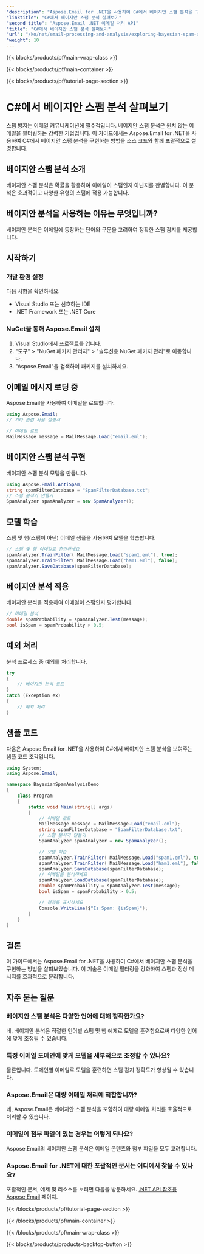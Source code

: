 ```yaml
---
"description": "Aspose.Email for .NET을 사용하여 C#에서 베이지안 스팸 분석을 구현해 보세요. 정확한 이메일 필터링을 위한 단계별 가이드와 코드를 제공합니다."
"linktitle": "C#에서 베이지안 스팸 분석 살펴보기"
"second_title": "Aspose.Email .NET 이메일 처리 API"
"title": "C#에서 베이지안 스팸 분석 살펴보기"
"url": "/ko/net/email-processing-and-analysis/exploring-bayesian-spam-analysis-in-csharp/"
"weight": 10
---
```


{{< blocks/products/pf/main-wrap-class >}}

{{< blocks/products/pf/main-container >}}

{{< blocks/products/pf/tutorial-page-section >}}

# C#에서 베이지안 스팸 분석 살펴보기


스팸 방지는 이메일 커뮤니케이션에 필수적입니다. 베이지안 스팸 분석은 원치 않는 이메일을 필터링하는 강력한 기법입니다. 이 가이드에서는 Aspose.Email for .NET을 사용하여 C#에서 베이지안 스팸 분석을 구현하는 방법을 소스 코드와 함께 포괄적으로 설명합니다.

## 베이지안 스팸 분석 소개

베이지안 스팸 분석은 확률을 활용하여 이메일이 스팸인지 아닌지를 판별합니다. 이 분석은 효과적이고 다양한 유형의 스팸에 적용 가능합니다.

## 베이지안 분석을 사용하는 이유는 무엇입니까?

베이지안 분석은 이메일에 등장하는 단어와 구문을 고려하여 정확한 스팸 감지를 제공합니다.

## 시작하기

### 개발 환경 설정

다음 사항을 확인하세요.
- Visual Studio 또는 선호하는 IDE
- .NET Framework 또는 .NET Core

### NuGet을 통해 Aspose.Email 설치

1. Visual Studio에서 프로젝트를 엽니다.
2. "도구" > "NuGet 패키지 관리자" > "솔루션용 NuGet 패키지 관리"로 이동합니다.
3. "Aspose.Email"을 검색하여 패키지를 설치하세요.

## 이메일 메시지 로딩 중

Aspose.Email을 사용하여 이메일을 로드합니다.

```csharp
using Aspose.Email;
// 기타 관련 사용 설명서

// 이메일 로드
MailMessage message = MailMessage.Load("email.eml");
```

## 베이지안 스팸 분석 구현

베이지안 스팸 분석 모델을 만듭니다.

```csharp
using Aspose.Email.AntiSpam;
string spamFilterDatabase = "SpamFilterDatabase.txt";
// 스팸 분석기 만들기
SpamAnalyzer spamAnalyzer = new SpamAnalyzer();
```

## 모델 학습

스팸 및 햄(스팸이 아닌) 이메일 샘플을 사용하여 모델을 학습합니다.

```csharp
// 스팸 및 햄 이메일로 훈련하세요
spamAnalyzer.TrainFilter( MailMessage.Load("spam1.eml"), true);
spamAnalyzer.TrainFilter( MailMessage.Load("ham1.eml"), false);
spamAnalyzer.SaveDatabase(spamFilterDatabase);
```

## 베이지안 분석 적용

베이지안 분석을 적용하여 이메일이 스팸인지 평가합니다.

```csharp
// 이메일 분석
double spamProbability = spamAnalyzer.Test(message);
bool isSpam = spamProbability > 0.5;
```

## 예외 처리

분석 프로세스 중 예외를 처리합니다.

```csharp
try
{
    // 베이지안 분석 코드
}
catch (Exception ex)
{
    // 예외 처리
}
```

## 샘플 코드

다음은 Aspose.Email for .NET을 사용하여 C#에서 베이지안 스팸 분석을 보여주는 샘플 코드 조각입니다.

```csharp
using System;
using Aspose.Email;

namespace BayesianSpamAnalysisDemo
{
    class Program
    {
        static void Main(string[] args)
        {
            // 이메일 로드
            MailMessage message = MailMessage.Load("email.eml");
			string spamFilterDatabase = "SpamFilterDatabase.txt";
            // 스팸 분석기 만들기
            SpamAnalyzer spamAnalyzer = new SpamAnalyzer();

            // 모델 학습
			spamAnalyzer.TrainFilter( MailMessage.Load("spam1.eml"), true);
			spamAnalyzer.TrainFilter( MailMessage.Load("ham1.eml"), false);
			spamAnalyzer.SaveDatabase(spamFilterDatabase);
            // 이메일을 분석하세요
			spamAnalyzer.LoadDatabase(spamFilterDatabase);
            double spamProbability = spamAnalyzer.Test(message);
            bool isSpam = spamProbability > 0.5;

            // 결과를 표시하세요
            Console.WriteLine($"Is Spam: {isSpam}");
        }
    }
}
```

## 결론

이 가이드에서는 Aspose.Email for .NET을 사용하여 C#에서 베이지안 스팸 분석을 구현하는 방법을 살펴보았습니다. 이 기술은 이메일 필터링을 강화하여 스팸과 정상 메시지를 효과적으로 분리합니다.

## 자주 묻는 질문

### 베이지안 스팸 분석은 다양한 언어에 대해 정확한가요?

네, 베이지안 분석은 적절한 언어별 스팸 및 햄 예제로 모델을 훈련함으로써 다양한 언어에 맞게 조정될 수 있습니다.

### 특정 이메일 도메인에 맞게 모델을 세부적으로 조정할 수 있나요?

물론입니다. 도메인별 이메일로 모델을 훈련하면 스팸 감지 정확도가 향상될 수 있습니다.

### Aspose.Email은 대량 이메일 처리에 적합합니까?

네, Aspose.Email은 베이지안 스팸 분석을 포함하여 대량 이메일 처리를 효율적으로 처리할 수 있습니다.

### 이메일에 첨부 파일이 있는 경우는 어떻게 되나요?

Aspose.Email의 베이지안 스팸 분석은 이메일 콘텐츠와 첨부 파일을 모두 고려합니다.

### Aspose.Email for .NET에 대한 포괄적인 문서는 어디에서 찾을 수 있나요?

포괄적인 문서, 예제 및 리소스를 보려면 다음을 방문하세요. [.NET API 참조용 Aspose.Email](https://reference.aspose.com/email/net) 페이지.

{{< /blocks/products/pf/tutorial-page-section >}}

{{< /blocks/products/pf/main-container >}}

{{< /blocks/products/pf/main-wrap-class >}}

{{< blocks/products/products-backtop-button >}}